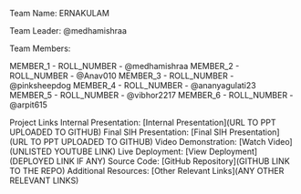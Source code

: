 Team Name: ERNAKULAM

Team Leader: @medhamishraa

Team Members: 

MEMBER_1 - ROLL_NUMBER - @medhamishraa
MEMBER_2 - ROLL_NUMBER - @Anav010
MEMBER_3 - ROLL_NUMBER - @pinksheepdog
MEMBER_4 - ROLL_NUMBER - @ananyagulati23
MEMBER_5 - ROLL_NUMBER - @vibhor2217
MEMBER_6 - ROLL_NUMBER - @arpit615


Project Links
Internal Presentation: [Internal Presentation](URL TO PPT UPLOADED TO GITHUB)
Final SIH Presentation: [Final SIH Presentation](URL TO PPT UPLOADED TO GITHUB)
Video Demonstration: [Watch Video](UNLISTED YOUTUBE LINK)
Live Deployment: [View Deployment](DEPLOYED LINK IF ANY)
Source Code: [GitHub Repository](GITHUB LINK TO THE REPO)
Additional Resources: [Other Relevant Links](ANY OTHER RELEVANT LINKS)
